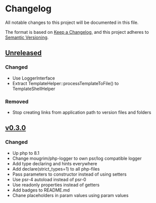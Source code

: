 # Changelog

All notable changes to this project will be documented in this file.

The format is based on [Keep a Changelog](https://keepachangelog.com/en/1.1.0/),
and this project adheres to [Semantic Versioning](https://semver.org/spec/v2.0.0.html).

## [Unreleased]

### Changed
- Use LoggerInterface
- Extract TemplateHelper::processTemplateToFile() to TemplateShellHelper

### Removed
- Stop creating links from application path to version files and folders

## [v0.3.0]

### Changed
- Up php to 8.1
- Change mougrim/php-logger to own psr/log compatible logger
- Add type declaring and hints everywhere
- Add declare(strict_types=1) to all php-files
- Pass parameters to constructor instead of using setters
- Use psr-4 autoload instead of psr-0
- Use readonly properties instead of getters
- Add badges to README.md
- Chane placeholders in param values using param values

[unreleased]: https://github.com/mougrim/php-mougrim-deployer/compare/v0.3.0...HEAD
[v0.3.0]: https://github.com/mougrim/php-mougrim-deployer/compare/v0.2.2...v0.3.0
